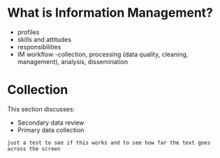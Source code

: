 # What is Information Management?

- profiles
- skills and attitudes
- responsibilities
- IM workflow -collection, processing (data quality, cleaning, management), analysis, dissemination

# Collection

This section discusses:
- Secondary data review
- Primary data collection



````{margin} a test
just a test to see if this works and to see how far the text goes across the screen
````

